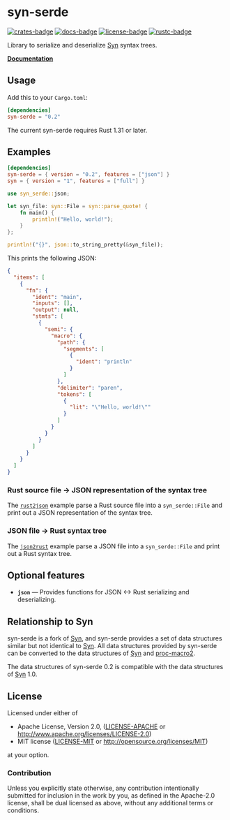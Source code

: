 # syn-serde

[![crates-badge]][crates-url]
[![docs-badge]][docs-url]
[![license-badge]][license]
[![rustc-badge]][rustc-url]

[crates-badge]: https://img.shields.io/crates/v/syn-serde.svg
[crates-url]: https://crates.io/crates/syn-serde
[docs-badge]: https://docs.rs/syn-serde/badge.svg
[docs-url]: https://docs.rs/syn-serde
[license-badge]: https://img.shields.io/crates/l/syn-serde.svg
[license]: #license
[rustc-badge]: https://img.shields.io/badge/rustc-1.31+-lightgray.svg
[rustc-url]: https://blog.rust-lang.org/2018/12/06/Rust-1.31-and-rust-2018.html

Library to serialize and deserialize [Syn] syntax trees.

[**Documentation**][docs-url]

## Usage

Add this to your `Cargo.toml`:

```toml
[dependencies]
syn-serde = "0.2"
```

The current syn-serde requires Rust 1.31 or later.

## Examples

```toml
[dependencies]
syn-serde = { version = "0.2", features = ["json"] }
syn = { version = "1", features = ["full"] }
```

```rust
use syn_serde::json;

let syn_file: syn::File = syn::parse_quote! {
    fn main() {
        println!("Hello, world!");
    }
};

println!("{}", json::to_string_pretty(&syn_file));
```

This prints the following JSON:

```json
{
  "items": [
    {
      "fn": {
        "ident": "main",
        "inputs": [],
        "output": null,
        "stmts": [
          {
            "semi": {
              "macro": {
                "path": {
                  "segments": [
                    {
                      "ident": "println"
                    }
                  ]
                },
                "delimiter": "paren",
                "tokens": [
                  {
                    "lit": "\"Hello, world!\""
                  }
                ]
              }
            }
          }
        ]
      }
    }
  ]
}
```

### Rust source file -> JSON representation of the syntax tree

The [`rust2json`] example parse a Rust source file into a `syn_serde::File`
and print out a JSON representation of the syntax tree.

[`rust2json`]: examples/rust2json

### JSON file -> Rust syntax tree

The [`json2rust`] example parse a JSON file into a `syn_serde::File` and
print out a Rust syntax tree.

[`json2rust`]: examples/json2rust

## Optional features

* **`json`** — Provides functions for JSON <-> Rust serializing and
  deserializing.

## Relationship to Syn

syn-serde is a fork of [Syn], and syn-serde provides a set of data structures
similar but not identical to [Syn]. All data structures provided by syn-serde
can be converted to the data structures of [Syn] and [proc-macro2].

The data structures of syn-serde 0.2 is compatible with the data structures of [Syn] 1.0.

[Syn]: https://github.com/dtolnay/syn
[proc-macro2]: https://github.com/alexcrichton/proc-macro2

## License

Licensed under either of

* Apache License, Version 2.0, ([LICENSE-APACHE](LICENSE-APACHE) or <http://www.apache.org/licenses/LICENSE-2.0>)
* MIT license ([LICENSE-MIT](LICENSE-MIT) or <http://opensource.org/licenses/MIT>)

at your option.

### Contribution

Unless you explicitly state otherwise, any contribution intentionally submitted for inclusion in the work by you, as defined in the Apache-2.0 license, shall be dual licensed as above, without any additional terms or conditions.
